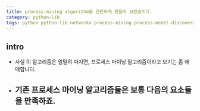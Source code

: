```yaml
---
title: process-mining algorithm을 간단하게 만들어 보았슴미다. 
category: python-lib
tags: python python-lib networkx process-mining process-model-discovery networkx 
---
```


## intro

- 사실 이 알고리즘은 엄밀히 따지면, 프로세스 마이닝 알고리즘이라고 보기는 좀 애매합니다. 
- 기존 프로세스 마이닝 알고리즘들은 보통 다음의 요소들을 만족하죠. 
    - 
